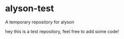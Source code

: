 # alyson-test
A temporary repository for alyson

hey this is a test repository, feel free to add some code!